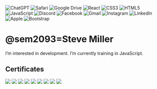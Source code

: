 ![ChatGPT](https://img.shields.io/badge/chatGPT-74aa9c?style=for-the-badge&logo=openai&logoColor=white)
![Safari](https://img.shields.io/badge/Safari-000000?style=for-the-badge&logo=Safari&logoColor=white)
![Google Drive](https://img.shields.io/badge/Google%20Drive-4285F4?style=for-the-badge&logo=googledrive&logoColor=white)
![React](https://img.shields.io/badge/react-%2320232a.svg?style=for-the-badge&logo=react&logoColor=%2361DAFB)
![CSS3](https://img.shields.io/badge/css3-%231572B6.svg?style=for-the-badge&logo=css3&logoColor=white)
![HTML5](https://img.shields.io/badge/html5-%23E34F26.svg?style=for-the-badge&logo=html5&logoColor=white)
![JavaScript](https://img.shields.io/badge/javascript-%23323330.svg?style=for-the-badge&logo=javascript&logoColor=%23F7DF1E)
![Discord](https://img.shields.io/badge/Discord-%235865F2.svg?style=for-the-badge&logo=discord&logoColor=white)
![Facebook](https://img.shields.io/badge/Facebook-%231877F2.svg?style=for-the-badge&logo=Facebook&logoColor=white)
![Gmail](https://img.shields.io/badge/Gmail-D14836?style=for-the-badge&logo=gmail&logoColor=white)
![Instagram](https://img.shields.io/badge/Instagram-%23E4405F.svg?style=for-the-badge&logo=Instagram&logoColor=white)
![LinkedIn](https://img.shields.io/badge/linkedin-%230077B5.svg?style=for-the-badge&logo=linkedin&logoColor=white)
![Apple](https://img.shields.io/badge/Apple-%23000000.svg?style=for-the-badge&logo=apple&logoColor=white)
![Bootstrap](https://img.shields.io/badge/Bootstrap-563D7C?style=for-the-badge&logo=bootstrap&logoColor=white)








# @sem2093=Steve Miller

 I’m interested in development.
 I’m currently training in JavaScript.

## Certificates 

<img src="CB2D6C1C-D8DA-44F6-A939-AA09FFC4CB77.jpeg">

<img src="BA5A71A7-4F95-4044-A7D5-C1A24C20B12F.jpeg">

<img src="7801E883-AC69-4203-AB51-328C5459550C.jpeg">
 
<img src="FE63E8EE-40E0-43C6-832D-0A98C18E7005.jpeg">

<img src="E6EA6471-0C2C-4589-869E-4F3FF878F0FB.jpeg">

<img src="B869AFA6-62FA-4B65-8C2A-7301CDEE1672.jpeg">

<img src="B32446C6-43CF-49E0-AF6D-336E02AA6203.jpeg">

<img src="9B879870-D7C7-45D0-9490-D0CDC45E79ED.jpeg">

<img src="515B45F2-B84A-4552-B477-3FD6B2FA0B60.jpeg">
 
 
 
 






 



 
 
 
 
 
 






 





 

<!---
sem2093/sem2093 is a ✨ special ✨ repository because its `README.md` (this file) appears on your GitHub profile.
You can click the Preview link to take a look at your changes.
--->
